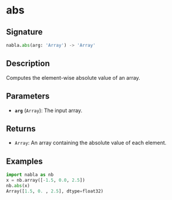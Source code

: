 # abs

## Signature

```python
nabla.abs(arg: 'Array') -> 'Array'
```

## Description

Computes the element-wise absolute value of an array.

## Parameters

- **`arg`** (`Array`): The input array.

## Returns

- `Array`: An array containing the absolute value of each element.

## Examples

```python
import nabla as nb
x = nb.array([-1.5, 0.0, 2.5])
nb.abs(x)
Array([1.5, 0. , 2.5], dtype=float32)
```
